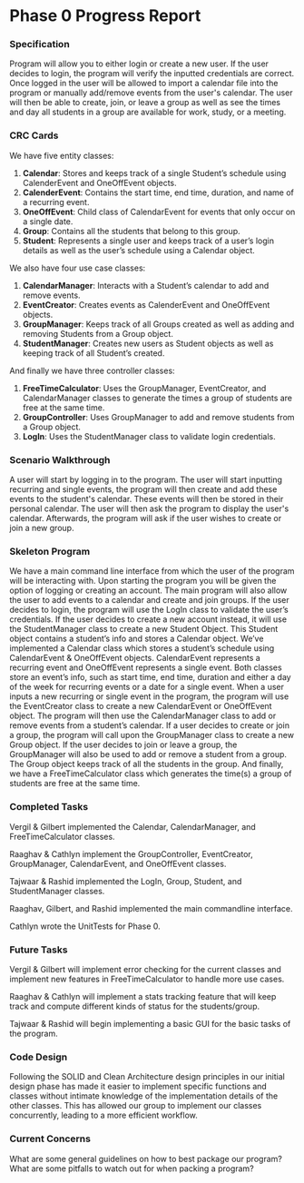 # Phase 0 Progress Report

### **Specification**
Program will allow you to either login or create a new user. If the user decides to login, the program will verify the inputted credentials are correct. Once logged in the user will be allowed to import a calendar file into the program or manually add/remove events from the user's calendar. The user will then be able to create, join, or leave a group as well as see the times and day all students in a group are available for work, study, or a meeting.

### **CRC Cards**

We have five entity classes:

1. **Calendar**: Stores and keeps track of a single Student’s schedule using CalenderEvent and OneOffEvent objects.
2. **CalenderEvent**: Contains the start time, end time, duration, and name of a recurring event.
3. **OneOffEvent**: Child class of CalendarEvent for events that only occur on a single date.
4. **Group**: Contains all the students that belong to this group.
5. **Student**:  Represents a single user and keeps track of a user’s login details as well as the user’s schedule using a Calendar object.

We also have four use case classes:
1. **CalendarManager**: Interacts with a Student’s calendar to add and remove events.
2. **EventCreator**: Creates events as CalenderEvent and OneOffEvent objects.
3. **GroupManager**: Keeps track of all Groups created as well as adding and removing Students from a Group object.
4. **StudentManager**: Creates new users as Student objects as well as keeping track of all Student’s created.

And finally we have three controller classes:
1. **FreeTimeCalculator**: Uses the GroupManager, EventCreator, and CalendarManager classes to generate the times a group of students are free at the same time.
2. **GroupController**: Uses GroupManager to add and remove students from a Group object.
3. **LogIn**: Uses the StudentManager class to validate login credentials.

### **Scenario Walkthrough**

A user will start by logging in to the program. The user will start inputting recurring and single events, the program will then create and add these events to the student's calendar. These events will then be stored in their personal calendar. The user will then ask the program to display the user's calendar. Afterwards, the program will ask if the user wishes to create or join a new group.

### **Skeleton Program**
We have a main command line interface from which the user of the program will be interacting with. Upon starting the program you will be given the option of logging or creating an account. The main program will also allow the user to add events to a calendar and create and join groups. If the user decides to login, the program will use the LogIn class to validate the user’s credentials. If the user decides to create a new account instead, it will use the StudentManager class to create a new Student Object. This Student object contains a student’s info and stores a Calendar object. We’ve implemented a Calendar class which stores a student’s schedule using CalendarEvent & OneOffEvent objects. CalendarEvent represents a recurring event and OneOffEvent represents a single event. Both classes store an event’s info, such as start time, end time, duration and either a day of the week for recurring events or a date for a single event. When a user inputs a new recurring or single event in the program, the program will use the EventCreator class to create a new CalendarEvent or OneOffEvent object. The program will then use the CalendarManager class to add or remove events from a student’s calendar. If a user decides to create or join a group, the program will call upon the GroupManager class to create a new Group object. If the user decides to join or leave a group, the GroupManager will also be used to add or remove a student from a group. The Group object keeps track of all the students in the group. And finally, we have a FreeTimeCalculator class which generates the time(s) a group of students are free at the same time.

### **Completed Tasks**
Vergil & Gilbert implemented the Calendar, CalendarManager, and FreeTimeCalculator classes.

Raaghav & Cathlyn implement the GroupController, EventCreator, GroupManager, CalendarEvent, and OneOffEvent classes.

Tajwaar & Rashid implemented the LogIn, Group, Student, and StudentManager classes.

Raaghav, Gilbert, and Rashid implemented the main commandline interface.

Cathlyn wrote the UnitTests for Phase 0.

### **Future Tasks**
Vergil & Gilbert will implement error checking for the current classes and implement new features in FreeTimeCalculator to handle more use cases.

Raaghav & Cathlyn will implement a stats tracking feature that will keep track and compute different kinds of status for the students/group.

Tajwaar & Rashid will begin implementing a basic GUI for the basic tasks of the program.

### **Code Design**
Following the SOLID and Clean Architecture design principles in our initial design phase has made it easier to implement specific functions and classes without intimate knowledge of the implementation details of the other classes. This has allowed our group to implement our classes concurrently, leading to a more efficient workflow.

### **Current Concerns**
What are some general guidelines on how to best package our program? What are some pitfalls to watch out for when packing a program?